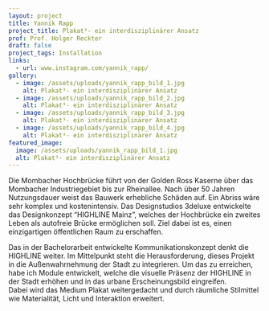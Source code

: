 ```yaml
---
layout: project
title: Yannik Rapp
project_title: Plakat³- ein interdisziplinärer Ansatz
prof: Prof. Holger Reckter
draft: false
project_tags: Installation
links:
  - url: www.instagram.com/yannik_rapp/
gallery:
  - image: /assets/uploads/yannik_rapp_bild_1.jpg
    alt: Plakat³- ein interdisziplinärer Ansatz
  - image: /assets/uploads/yannik_rapp_bild_2.jpg
    alt: Plakat³- ein interdisziplinärer Ansatz
  - image: /assets/uploads/yannik_rapp_bild_3.jpg
    alt: Plakat³- ein interdisziplinärer Ansatz
  - image: /assets/uploads/yannik_rapp_bild_4.jpg
    alt: Plakat³- ein interdisziplinärer Ansatz
featured_image:
  image: /assets/uploads/yannik_rapp_bild_1.jpg
  alt: Plakat³- ein interdisziplinärer Ansatz
---
```

Die Mombacher Hochbrücke führt von der Golden Ross Kaserne über das Mombacher Industriegebiet bis zur Rheinallee. Nach über 50 Jahren Nutzungsdauer weist das Bauwerk erhebliche Schäden auf. Ein Abriss wäre sehr komplex und kostenintensiv. Das Designstudios 3deluxe entwickelte das Designkonzept “HIGHLINE Mainz”, welches der Hochbrücke ein zweites Leben als autofreie Brücke ermöglichen soll. Ziel dabei ist es, einen einzigartigen öffentlichen Raum zu erschaffen.

Das in der Bachelorarbeit entwickelte Kommunikationskonzept denkt die HIGHLINE weiter. Im Mittelpunkt steht die Herausforderung, dieses Projekt in die Außenwahrnehmung der Stadt zu integrieren. Um das zu erreichen, habe ich Module entwickelt, welche die visuelle Präsenz der HIGHLINE in der Stadt erhöhen und in das urbane Erscheinungsbild eingreifen. \
Dabei wird das Medium Plakat weitergedacht und durch räumliche Stilmittel wie Materialität, Licht und Interaktion erweitert.